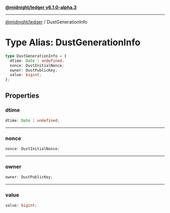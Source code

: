 [**@midnight/ledger v6.1.0-alpha.3**](../README.md)

***

[@midnight/ledger](../globals.md) / DustGenerationInfo

# Type Alias: DustGenerationInfo

```ts
type DustGenerationInfo = {
  dtime: Date | undefined;
  nonce: DustInitialNonce;
  owner: DustPublicKey;
  value: bigint;
};
```

## Properties

### dtime

```ts
dtime: Date | undefined;
```

***

### nonce

```ts
nonce: DustInitialNonce;
```

***

### owner

```ts
owner: DustPublicKey;
```

***

### value

```ts
value: bigint;
```
